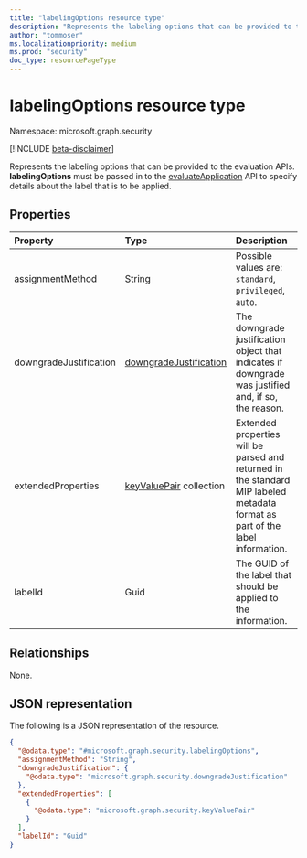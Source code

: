 ```yaml
---
title: "labelingOptions resource type"
description: "Represents the labeling options that can be provided to the evaluation APIs."
author: "tommoser"
ms.localizationpriority: medium
ms.prod: "security"
doc_type: resourcePageType
---
```


# labelingOptions resource type

Namespace: microsoft.graph.security

[!INCLUDE [beta-disclaimer](../../includes/beta-disclaimer.md)]

Represents the labeling options that can be provided to the evaluation APIs. **labelingOptions** must be passed in to the [evaluateApplication](../api/security-sensitivitylabel-evaluateapplication.md) API to specify details about the label that is to be applied. 

## Properties
| Property               | Type                                                         | Description                                                                                                                   |
| :--------------------- | :----------------------------------------------------------- | :---------------------------------------------------------------------------------------------------------------------------- |
| assignmentMethod       | String                                                       | Possible values are: `standard`, `privileged`, `auto`.                                                                        |
| downgradeJustification | [downgradeJustification](security-downgradejustification.md) | The downgrade justification object that indicates if downgrade was justified and, if so, the reason.                          |
| extendedProperties     | [keyValuePair](keyvaluepair.md) collection                   | Extended properties will be parsed and returned in the standard MIP labeled metadata format as part of the label information. |
| labelId                | Guid                                                         | The GUID of the label that should be applied to the information.                                                              |

## Relationships
None.

## JSON representation
The following is a JSON representation of the resource.
<!-- {
  "blockType": "resource",
  "@odata.type": "microsoft.graph.security.labelingOptions"
}
-->
``` json
{
  "@odata.type": "#microsoft.graph.security.labelingOptions",
  "assignmentMethod": "String",
  "downgradeJustification": {
    "@odata.type": "microsoft.graph.security.downgradeJustification"
  },
  "extendedProperties": [
    {
      "@odata.type": "microsoft.graph.security.keyValuePair"
    }
  ],
  "labelId": "Guid"
}
```

